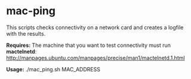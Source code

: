 # mac-ping

This scripts checks connectivity on a network card and creates a logfile with the results.

**Requires:** The machine that you want to test connectivity must run **mactelnetd**: http://manpages.ubuntu.com/manpages/precise/man1/mactelnetd.1.html

**Usage:** ./mac_ping.sh MAC_ADDRESS
